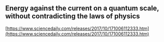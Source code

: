 ## Energy against the current on a quantum scale, without contradicting the laws of physics
  
  [https://www.sciencedaily.com/releases/2017/10/171006112333.htm](https://www.sciencedaily.com/releases/2017/10/171006112333.htm)